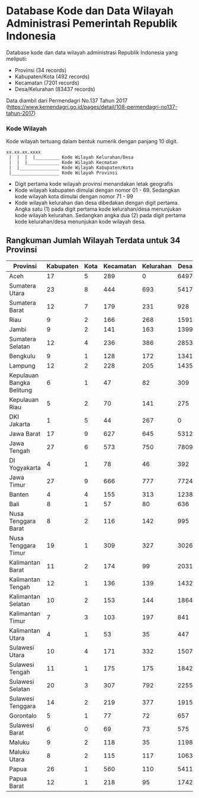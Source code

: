 # Database Kode dan Data Wilayah Administrasi Pemerintah Republik Indonesia
Database kode dan data wilayah administrasi Republik Indonesia yang meliputi:
- Provinsi (34 records)
- Kabupaten/Kota (492 records)
- Kecamatan (7201 records)
- Desa/Kelurahan (83437 records)

Data diambil dari Permendagri No.137 Tahun 2017 (https://www.kemendagri.go.id/pages/detail/108-permendagri-no137-tahun-2017)

### Kode Wilayah
Kode wilayah tertuang dalam bentuk numerik dengan panjang 10 digit.
```
xx.xx.xx.xxxx
 |  |  |  |_________ Kode Wilayah Kelurahan/Desa
 |  |  |____________ Kode Wilayah Kecmatan
 |  |_______________ Kode Wilayah Kabupaten/Kota
 |__________________ Kode Wilayah Provinsi
```
- Digit pertama kode wilayah provinsi menandakan letak geografis
- Kode wilayah kabupaten dimulai dengan nomor 01 - 69. Sedangkan kode wilayah kota dimulai dengan nomor 71 - 99
- Kode wilayah kelurahan dan desa dibedakan dengan digit pertama. Angka satu (1) pada digit pertama kode kelurahan/desa menunjukan kode wilayah kelurahan. Sedangkan angka dua (2) pada digit pertama kode kelurahan/desa menunjukan kode wilayah desa.

## Rangkuman Jumlah Wilayah Terdata untuk 34 Provinsi
| Provinsi | Kabupaten | Kota | Kecamatan | Kelurahan | Desa |
| ------ | ------ | ------ | ------ | ------ | ------  |
| Aceh | 17 | 5 | 289 | 0 | 6497 |
| Sumatera Utara | 23 | 8 | 444 | 693 | 5417 |
| Sumatera Barat | 12 | 7 | 179 | 231 | 928 |
| Riau | 9 | 2 | 166 | 268 | 1591 |
| Jambi | 9 | 2 | 141 | 163 | 1399 |
| Sumatera Selatan | 12 | 4 | 236 | 386 | 2853 |
| Bengkulu | 9 | 1 | 128 | 172 | 1341 |
| Lampung | 12 | 2 | 228 | 205 | 1435 |
| Kepulauan Bangka Belitung | 6 | 1 | 47 | 82 | 309 |
| Kepulauan Riau | 5 | 2 | 70 | 141 | 275 |
| DKI Jakarta | 1 | 5 | 44 | 267 | 0 |
| Jawa Barat | 17 | 9 | 627 | 645 | 5312 |
| Jawa Tengah | 27 | 6 | 573 | 750 | 7809 |
| DI Yogyakarta | 4 | 1 | 78 | 46 | 392 |
| Jawa Timur | 27 | 9 | 666 | 777 | 7724 |
| Banten | 4 | 4 | 155 | 313 | 1238 |
| Bali | 8 | 1 | 57 | 80 | 636 |
| Nusa Tenggara Barat | 8 | 2 | 116 | 142 | 995 |
| Nusa Tenggara Timur | 19 | 1 | 309 | 327 | 3026 |
| Kalimantan Barat | 11 | 2 | 174 | 99 | 2031 |
| Kalimantan Tengah | 12 | 1 | 136 | 139 | 1432 |
| Kalimantan Selatan | 10 | 2 | 153 | 144 | 1864 |
| Kalimantan Timur | 7 | 3 | 103 | 197 | 841 |
| Kalimantan Utara | 4 | 1 | 53 | 35 | 447 |
| Sulawesi Utara | 10 | 4 | 171 | 332 | 1507 |
| Sulawesi Tengah | 11 | 1 | 175 | 175 | 1842 |
| Sulawesi Selatan | 20 | 3 | 307 | 792 | 2255 |
| Sulawesi Tenggara | 14 | 2 | 219 | 377 | 1915 |
| Gorontalo | 5 | 1 | 77 | 72 | 657 |
| Sulawesi Barat | 6 | 0 | 69 | 73 | 575 |
| Maluku | 9 | 2 | 118 | 35 | 1198 |
| Maluku Utara | 8 | 2 | 115 | 117 | 1063 |
| Papua | 26 | 1 | 560 | 110 | 5411 |
| Papua Barat | 12 | 1 | 218 | 95 | 1742 |
